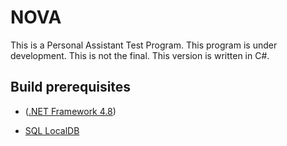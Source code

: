 # NOVA
 This is a Personal Assistant Test Program. This program is under development. This is not the final. This version is written in C#.

## Build prerequisites
* ([.NET Framework 4.8](https://dotnet.microsoft.com/en-us/download/dotnet-framework/thank-you/net48-offline-installer))

* [SQL LocalDB]([url](https://download.microsoft.com/download/7/c/1/7c14e92e-bdcb-4f89-b7cf-93543e7112d1/SqlLocalDB.msi))
